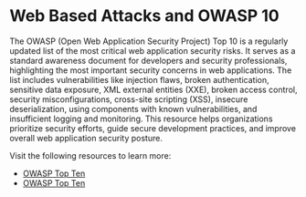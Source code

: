 # Web Based Attacks and OWASP 10

The OWASP (Open Web Application Security Project) Top 10 is a regularly updated list of the most critical web application security risks. It serves as a standard awareness document for developers and security professionals, highlighting the most important security concerns in web applications. The list includes vulnerabilities like injection flaws, broken authentication, sensitive data exposure, XML external entities (XXE), broken access control, security misconfigurations, cross-site scripting (XSS), insecure deserialization, using components with known vulnerabilities, and insufficient logging and monitoring. This resource helps organizations prioritize security efforts, guide secure development practices, and improve overall web application security posture.

Visit the following resources to learn more:

- [OWASP Top Ten](https://owasp.org/www-project-top-ten/)
- [OWASP Top Ten](https://youtube.com/playlist?list=PLyqga7AXMtPOguwtCCXGZUKvd2CDCmUgQ&si=ZYRbcDSRvqTOnDOo)
